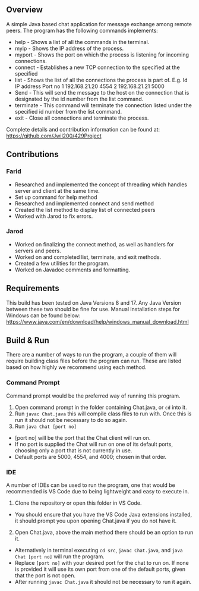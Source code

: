 ## Overview
A simple Java based chat application for message exchange among remote peers. The program has the following commands implements:

* help - Shows a list of all the commands in the terminal.
* myip - Shows the IP address of the process.
* myport - Shows the port on which the process is listening for incoming connections.
* connect <destination IP> <port no> - Establishes a new TCP connection to the specified <destination> at the specified <port no>
* list - Shows the list of all the connections the process is part of.
         E.g.
	Id              IP address 		Port no
	1	192.168.21.20		4554
	2	192.168.21.21		5000
* Send <connection id> <message> - This will send the message to the host on the connection that is designated by the id number from the list command.
* terminate <connection id> - This command will terminate the connection listed under the specified id number from the list command.
* exit - Close all connections and terminate the process.
 
Complete details and contribution information can be found at: https://github.com/Jwil200/429Project

## Contributions

### Farid
* Researched and implemented the concept of threading which handles server and client at the same time.
* Set up command for help method
* Researched and implemented connect and send method
* Created the list method to display list of connected peers
* Worked with Jarod to fix errors. 

### Jarod
* Worked on finalizing the connect method, as well as handlers for servers and peers.
* Worked on and completed list, terminate, and exit methods.
* Created a few utilities for the program.
* Worked on Javadoc comments and formatting.

## Requirements
This build has been tested on Java Versions 8 and 17. Any Java Version between these two should be fine for use. Manual installation steps for Windows can be found below:
https://www.java.com/en/download/help/windows_manual_download.html

## Build & Run
There are a number of ways to run the program, a couple of them will require building class files before the program can run. These are listed based on how highly we recommend using each method.

### Command Prompt
Command prompt would be the preferred way of running this program.
1. Open command prompt in the folder containing Chat.java, or `cd` into it.
2. Run `javac Chat.java` this will compile class files to run with. Once this is run it should not be necessary to do so again.
3. Run `java Chat [port no]`
* [port no] will be the port that the Chat client will run on.
* If no port is supplied the Chat will run on one of its default ports, choosing only a port that is not currently in use.
* Default ports are 5000, 4554, and 4000; chosen in that order.

### IDE
A number of IDEs can be used to run the program, one that would be recommended is VS Code due to being lightweight and easy to execute in.
1. Clone the repository or open this folder in VS Code.
* You should ensure that you have the VS Code Java extensions installed, it should prompt you upon opening Chat.java if you do not have it.
2. Open Chat.java, above the main method there should be an option to run it.
* Alternatively in terminal executing `cd src`, `javac Chat.java`, and `java Chat [port no]` will run the program.
* Replace `[port no]` with your desired port for the chat to run on. If none is provided it will use its own port from one of the default ports, given that the port is not open.
* After running `javac Chat.java` it should not be necessary to run it again.
